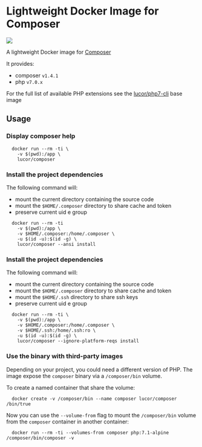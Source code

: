 # Lightweight Docker Image for Composer

[![](https://images.microbadger.com/badges/image/lucor/composer.svg)](http://microbadger.com/images/lucor/composer "Get your own image badge on microbadger.com")

A lightweight Docker image for [Composer](https://getcomposer.org/)

It provides:

  - composer `v1.4.1`
  - php `v7.0.x`

For the full list of available PHP extensions see the [lucor/php7-cli](https://hub.docker.com/r/lucor/php7-cli/) base image

## Usage

### Display composer help

```
  docker run --rm -ti \
    -v $(pwd):/app \
    lucor/composer
```

### Install the project dependencies

The following command will:

 - mount the current directory containing the source code
 - mount the `$HOME/.composer` directory to share cache and token
 - preserve current uid e group

```
  docker run --rm -ti
    -v $(pwd):/app \
    -v $HOME/.composer:/home/.composer \
    -u $(id -u):$(id -g) \
    lucor/composer --ansi install
```

### Install the project dependencies

The following command will:

 - mount the current directory containing the source code
 - mount the `$HOME/.composer` directory to share cache and token
 - mount the `$HOME/.ssh` directory to share ssh keys
 - preserve current uid e group

```
  docker run --rm -ti \
    -v $(pwd):/app \
    -v $HOME/.composer:/home/.composer \
    -v $HOME/.ssh:/home/.ssh:ro \
    -u $(id -u):$(id -g) \
    lucor/composer --ignore-platform-reqs install
```

### Use the binary with third-party images

Depending on your project, you could need a different version of PHP.
The image expose the `composer` binary via a `/composer/bin` volume.

To create a named container that share the volume:

```
  docker create -v /composer/bin --name composer lucor/composer /bin/true
```

Now you can use the `--volume-from` flag to mount the `/composer/bin` volume from
the `composer` container in another container:

```
  docker run --rm -ti --volumes-from composer php:7.1-alpine /composer/bin/composer -v
```
